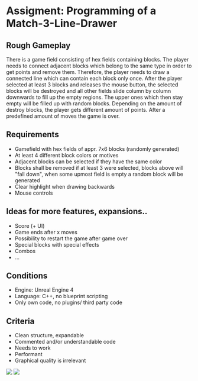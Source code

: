 # Assigment: Programming of a Match-3-Line-Drawer

## Rough Gameplay

There is a game field consisting of hex fields containing blocks. The player needs to connect adjacent blocks which belong to the same type in order to get points and remove them. Therefore, the player needs to draw a connected line which can contain each block only once. After the player selected at least 3 blocks and releases the mouse button, the selected blocks will be destroyed and all other fields slide column by column downwards to fill up the empty regions. The upper ones which then stay empty will be filled up with random blocks. Depending on the amount of destroy blocks, the player gets different amount of points. After a predefined amount of moves the game is over.

## Requirements

- Gamefield with hex fields of appr. 7x6 blocks (randomly generated)
- At least 4 different block colors or motives
- Adjacent blocks can be selected if they have the same color
- Blocks shall be removed if at least 3 were selected, blocks above will &quot;fall down&quot;, when some upmost field is empty a random block will be generated
- Clear highlight when drawing backwards
- Mouse controls

## Ideas for more features, expansions..

- Score (+ UI)
- Game ends after x moves
- Possibility to restart the game after game over
- Special blocks with special effects
- Combos
- …

## Conditions

- Engine: Unreal Engine 4
- Language: C++, no blueprint scripting
- Only own code, no plugins/ third party code

## Criteria

- Clean structure, expandable
- Commented and/or understandable code
- Needs to work
- Performant
- Graphical quality is irrelevant

![](RackMultipart20201121-4-1ozx9de_html_89ec818b3137dacf.jpg) ![](RackMultipart20201121-4-1ozx9de_html_9efd953a6c59dea7.png)
